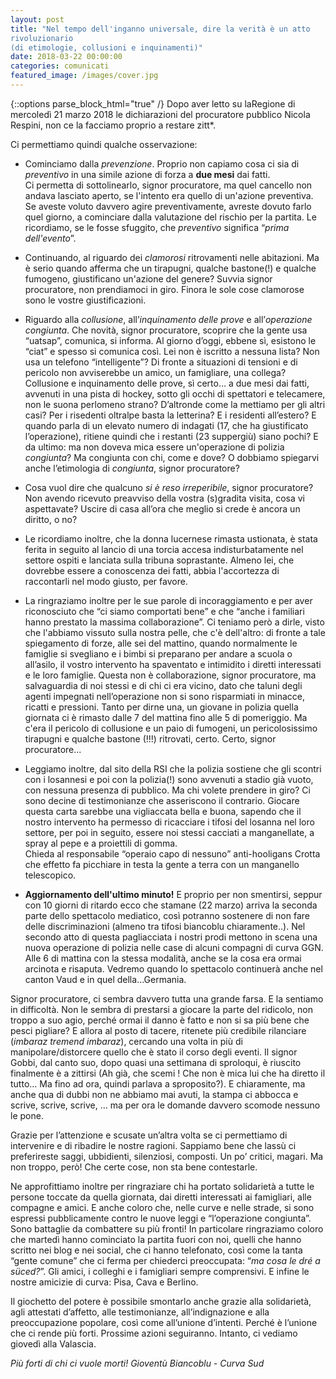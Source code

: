 ```yaml
---
layout: post
title: "Nel tempo dell'inganno universale, dire la verità è un atto 
rivoluzionario
(di etimologie, collusioni e inquinamenti)"
date: 2018-03-22 00:00:00
categories: comunicati
featured_image: /images/cover.jpg
---
```

{::options parse_block_html="true" /}
Dopo aver letto su laRegione di mercoledì 21 marzo 2018 le dichiarazioni 
del procuratore pubblico Nicola Respini, non ce la facciamo proprio a 
restare zitt\*.


Ci permettiamo quindi qualche osservazione:

+ Cominciamo dalla *prevenzione*. Proprio non capiamo cosa ci sia di 
  *preventivo* in una simile azione di forza a **due mesi** dai fatti.  
  Ci permetta di sottolinearlo, signor procuratore, ma quel cancello non 
  andava lasciato aperto, se l'intento era quello di un'azione 
  preventiva.
  Se aveste voluto davvero agire preventivamente, avreste dovuto farlo 
  quel giorno, a cominciare dalla valutazione del rischio per la 
  partita.
  Le ricordiamo, se le fosse sfuggito, che *preventivo* significa 
  “*prima dell'evento*”.

+ Continuando, al riguardo dei *clamorosi* ritrovamenti nelle 
  abitazioni.
  Ma è serio quando afferma che un tirapugni, qualche bastone(!) e 
  qualche fumogeno, giustificano un'azione del genere? Suvvia signor 
  procuratore, non prendiamoci in giro. Finora le sole cose clamorose 
  sono le vostre giustificazioni.

+ Riguardo alla *collusione*, all’*inquinamento delle prove* e 
  all’*operazione congiunta*.
  Che novità, signor procuratore, scoprire che la gente usa “uatsap”, 
  comunica, si informa. Al giorno d’oggi, ebbene sì, esistono le “ciat” 
  e spesso si comunica così. Lei non è iscritto a nessuna lista? Non usa 
  un telefono “intelligente”? Di fronte a situazioni di tensioni e di 
  pericolo non avviserebbe un amico, un famigliare, una collega?  
  Collusione e inquinamento delle prove, sì certo… a due mesi dai fatti, 
  avvenuti in una pista di hockey, sotto gli occhi di spettatori e 
  telecamere, non le suona perlomeno strano?  D’altronde come la 
  mettiamo per gli altri casi? Per i risedenti oltralpe basta la 
  letterina? E i residenti all’estero? E quando parla di un elevato 
  numero di indagati (17, che ha giustificato l’operazione), ritiene 
  quindi che i restanti (23 suppergiù) siano pochi?  E da ultimo: ma non 
  doveva mica essere un'operazione di polizia *congiunta*? Ma congiunta 
  con chi, come e dove? O dobbiamo spiegarvi anche l’etimologia di 
  *congiunta*, signor procuratore?

+ Cosa vuol dire che qualcuno *si è reso irreperibile*, signor 
  procuratore? Non avendo ricevuto preavviso della vostra (s)gradita 
  visita, cosa vi aspettavate? Uscire di casa all’ora che meglio si 
  crede è ancora un diritto, o no?

+ Le ricordiamo inoltre, che la donna lucernese rimasta ustionata, è 
  stata ferita in seguito al lancio di una torcia accesa 
  indisturbatamente nel settore ospiti e lanciata sulla tribuna 
  soprastante. Almeno lei, che dovrebbe essere a conoscenza dei fatti, 
  abbia l'accortezza di raccontarli nel modo giusto, per favore.

+ La ringraziamo inoltre per le sue parole di incoraggiamento e per aver 
  riconosciuto che “ci siamo comportati bene” e che “anche i familiari 
  hanno prestato la massima collaborazione”. Ci teniamo però a dirle, 
  visto che l'abbiamo vissuto sulla nostra pelle, che c'è dell'altro: di 
  fronte a tale spiegamento di forze, alle sei del mattino, quando 
  normalmente le famiglie si svegliano e i bimbi si preparano per andare 
  a scuola o all’asilo, il vostro intervento ha spaventato e intimidito 
  i diretti interessati e le loro famiglie. Questa non è collaborazione, 
  signor procuratore, ma salvaguardia di noi stessi e di chi ci era 
  vicino, dato che taluni degli agenti impegnati nell’operazione non si 
  sono risparmiati in minacce, ricatti e pressioni. Tanto per dirne una, 
  un giovane in polizia quella giornata ci è rimasto dalle 7 del mattina 
  fino alle 5 di pomeriggio. Ma c'era il pericolo di collusione e un 
  paio di fumogeni, un pericolosissimo tirapugni e qualche bastone (!!!) 
  ritrovati, certo. Certo, signor procuratore...  

+ Leggiamo inoltre, dal sito della RSI che la polizia sostiene che gli 
  scontri con i losannesi e poi con la polizia(!) sono avvenuti a stadio 
  già vuoto, con nessuna presenza di pubblico. Ma chi volete prendere in 
  giro? Ci sono decine di testimonianze che asseriscono il contrario. 
  Giocare questa carta sarebbe una vigliaccata bella e buona, sapendo 
  che il nostro intervento ha permesso di ricacciare i tifosi del 
  losanna nel loro settore, per poi in seguito, essere noi stessi 
  cacciati a manganellate, a spray al pepe e a proiettili di gomma.  
  Chieda al responsabile “operaio capo di nessuno” anti-hooligans Crotta 
  che effetto fa picchiare in testa la gente a terra con un manganello 
  telescopico.

+ **Aggiornamento dell'ultimo minuto!** E proprio per non smentirsi, 
  seppur con 10 giorni di ritardo ecco che stamane (22 marzo) arriva la 
  seconda parte dello spettacolo mediatico, così potranno sostenere di 
  non fare delle discriminazioni (almeno tra tifosi biancoblu 
  chiaramente..). Nel secondo atto di questa pagliacciata i nostri prodi 
  mettono in scena una nuova operazione di polizia nelle case di alcuni 
  compagni di curva GGN. Alle 6 di mattina con la stessa modalità, anche 
  se la cosa era ormai arcinota e risaputa. Vedremo quando lo spettacolo 
  continuerà anche nel canton Vaud e in quel della...Germania.

Signor procuratore, ci sembra davvero tutta una grande farsa. E la 
sentiamo in difficoltà. 
Non le sembra di prestarsi a giocare la parte del ridicolo, non troppo a 
suo agio, perché ormai il danno è fatto e non si sa più bene che pesci 
pigliare? E allora al posto di tacere, ritenete più credibile rilanciare 
(*imbaraz tremend imbaraz*), cercando una volta in più di 
manipolare/distorcere quello che è stato il corso degli eventi. Il 
signor Gobbi, dal canto suo, dopo quasi una settimana di sproloqui, è 
riuscito  finalmente è a zittirsi (Ah già, che scemi ! Che non è mica 
lui che ha diretto il tutto… Ma fino ad ora, quindi parlava a 
sproposito?). E chiaramente, ma anche qua di dubbi non ne abbiamo mai 
avuti, la stampa ci abbocca e scrive, scrive, scrive, … ma per ora le 
domande davvero scomode nessuno le pone. 

Grazie per l’attenzione e scusate un’altra volta se ci permettiamo di 
intervenire e di ribadire le nostre ragioni. Sappiamo bene che lassù ci 
preferireste saggi, ubbidienti, silenziosi, composti. Un po’ critici, 
magari. Ma non troppo, però! Che certe cose, non sta bene contestarle.

Ne approfittiamo inoltre per ringraziare chi ha portato solidarietà a 
tutte le persone toccate da quella giornata, dai diretti interessati ai 
famigliari, alle compagne e amici. E anche coloro che, nelle curve e 
nelle strade, si sono espressi pubblicamente contro le nuove leggi e 
“l’operazione congiunta”. Sono battaglie da combattere su più fronti!
In particolare ringraziamo coloro che martedì hanno cominciato la 
partita fuori con noi, quelli che hanno scritto nei blog e nei social, 
che ci hanno telefonato, così come la tanta “gente comune” che ci ferma 
per chiederci preoccupata: “*ma cosa le dré a süced?*”. Gli amici, i 
colleghi e i famigliari sempre comprensivi. E infine le nostre amicizie 
di curva: Pisa, Cava e Berlino.

Il giochetto del potere è possibile smontarlo anche grazie alla 
solidarietà, agli attestati d’affetto, alle testimonianze, 
all’indignazione e alla preoccupazione popolare, così come all’unione 
d’intenti. Perché è l’unione che ci rende più forti.
Prossime azioni seguiranno. Intanto, ci vediamo giovedì alla Valascia.

*Più forti di chi ci vuole morti! 
Gioventù Biancoblu - Curva Sud*
